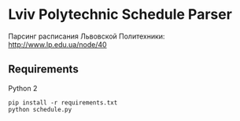 Lviv Polytechnic Schedule Parser
=============================

Парсинг расписания Львовской Политехники: http://www.lp.edu.ua/node/40

Requirements
--------------

Python 2

    pip install -r requirements.txt
    python schedule.py
